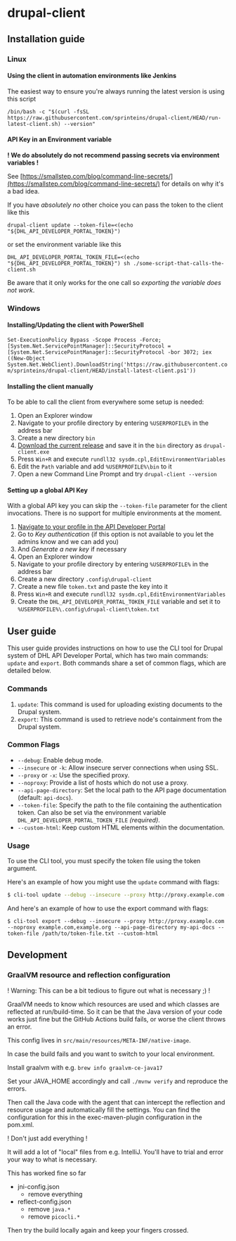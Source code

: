 # drupal-client

## Installation guide

### Linux

#### Using the client in automation environments like Jenkins

The easiest way to ensure you're always running the latest version is using this script

`/bin/bash -c "$(curl -fsSL https://raw.githubusercontent.com/sprinteins/drupal-client/HEAD/run-latest-client.sh) --version"`

#### API Key in an Environment variable

**! We do absolutely do not recommend passing secrets via environment variables !**

See [https://smallstep.com/blog/command-line-secrets/](https://smallstep.com/blog/command-line-secrets/) for details on why it's a bad idea.

If you have *absolutely no* other choice you can pass the token to the client like this

`drupal-client update --token-file=<(echo "${DHL_API_DEVELOPER_PORTAL_TOKEN}")`

or set the environment variable like this

`DHL_API_DEVELOPER_PORTAL_TOKEN_FILE=<(echo "${DHL_API_DEVELOPER_PORTAL_TOKEN}") sh ./some-script-that-calls-the-client.sh`

Be aware that it only works for the one call so *exporting the variable does not work*.

### Windows

#### Installing/Updating the client with PowerShell

`Set-ExecutionPolicy Bypass -Scope Process -Force; [System.Net.ServicePointManager]::SecurityProtocol = [System.Net.ServicePointManager]::SecurityProtocol -bor 3072; iex ((New-Object System.Net.WebClient).DownloadString('https://raw.githubusercontent.com/sprinteins/drupal-client/HEAD/install-latest-client.ps1'))`

#### Installing the client manually

To be able to call the client from everywhere some setup is needed:

1. Open an Explorer window
2. Navigate to your profile directory by entering `%USERPROFILE%` in the address bar
3. Create a new directory `bin`
4. [Download the current release](https://github.com/sprinteins/drupal-client/releases/latest/download/drupal-client-windows.exe) and save it in the `bin` directory as `drupal-client.exe`
5. Press `Win+R` and execute `rundll32 sysdm.cpl,EditEnvironmentVariables`
6. Edit the `Path` variable and add `%USERPROFILE%\bin` to it
7. Open a new Command Line Prompt and try `drupal-client --version`

#### Setting up a global API Key

With a global API key you can skip the `--token-file` parameter for the client invocations.
There is no support for multiple environments at the moment.

1. [Navigate to your profile in the API Developer Portal](https://developer.dhl.com/user/)
2. Go to *Key authentication* (if this option is not available to you let the admins know and we can add you)
3. And *Generate a new key* if necessary
4. Open an Explorer window
5. Navigate to your profile directory by entering `%USERPROFILE%` in the address bar
6. Create a new directory `.config\drupal-client`
7. Create a new file `token.txt` and paste the key into it
8. Press `Win+R` and execute `rundll32 sysdm.cpl,EditEnvironmentVariables`
9. Create the `DHL_API_DEVELOPER_PORTAL_TOKEN_FILE` variable and set it to `%USERPROFILE%\.config\drupal-client\token.txt`

## User guide

This user guide provides instructions on how to use the CLI tool for Drupal system of DHL API Developer Portal, which has two main commands: `update` and `export`. Both commands share a set of common flags, which are detailed below.

### Commands

1. `update`: This command is used for uploading existing documents to the Drupal system.
2. `export`: This command is used to retrieve node's containment from the Drupal system.

### Common Flags

- `--debug`: Enable debug mode.
- `--insecure` or `-k`: Allow insecure server connections when using SSL.
- `--proxy` or `-x`: Use the specified proxy.
- `--noproxy`: Provide a list of hosts which do not use a proxy.
- `--api-page-directory`: Set the local path to the API page documentation (default: `api-docs`).
- `--token-file`: Specify the path to the file containing the authentication token. Can also be set via the environment variable `DHL_API_DEVELOPER_PORTAL_TOKEN_FILE` *(required)*.
- `--custom-html`: Keep custom HTML elements within the documentation.

### Usage

To use the CLI tool, you must specify the token file using the token argument.


Here's an example of how you might use the `update` command with flags:

```sh
$ cli-tool update --debug --insecure --proxy http://proxy.example.com --noproxy example.com,example.org --api-page-directory my-api-docs --token-file /path/to/token-file.txt --custom-html
```

And here's an example of how to use the export command with flags:
```shell
$ cli-tool export --debug --insecure --proxy http://proxy.example.com --noproxy example.com,example.org --api-page-directory my-api-docs --token-file /path/to/token-file.txt --custom-html
```

## Development

### GraalVM resource and reflection configuration

! Warning: This can be a bit tedious to figure out what is necessary ;) !

GraalVM needs to know which resources are used and which
classes are reflected at run/build-time. So it can be that
the Java version of your code works just fine but the GitHub
Actions build fails, or worse the client throws an error.

This config lives in `src/main/resources/META-INF/native-image`.

In case the build fails and you want to switch to your local
environment.

Install graalvm with e.g. `brew info graalvm-ce-java17`

Set your JAVA_HOME accordingly and call `./mvnw verify` and
reproduce the errors.

Then call the Java code with the agent that can intercept
the reflection and resource usage and automatically fill
the settings. You can find the configuration for this in 
the exec-maven-plugin configuration in the pom.xml.

! Don't just add everything !

It will add a lot of "local" files from e.g. IntelliJ.
You'll have to trial and error your way to what is necessary.

This has worked fine so far

 * jni-config.json
   * remove everything
 * reflect-config.json
   * remove `java.*`
   * remove `picocli.*`

Then try the build locally again and keep your fingers crossed.
